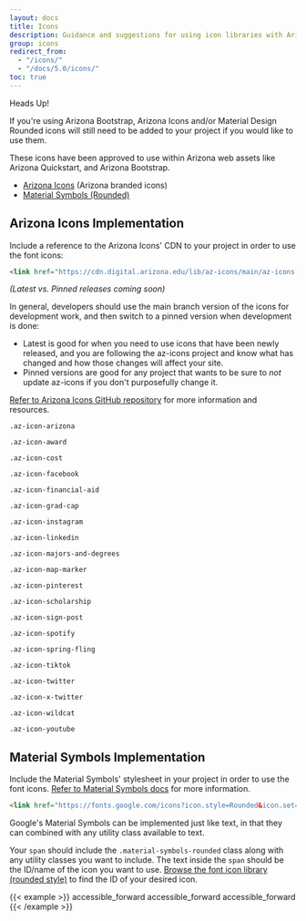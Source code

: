 ```yaml
---
layout: docs
title: Icons
description: Guidance and suggestions for using icon libraries with Arizona Bootstrap.
group: icons
redirect_from:
  - "/icons/"
  - "/docs/5.0/icons/"
toc: true
---
```


<div class="alert alert-warning" role="alert">
  <p class="h4 alert-heading">Heads Up!</p>
  If you're using Arizona Bootstrap, Arizona Icons and/or Material Design Rounded icons will still need
  to be added to your project if you would like to use them.
</div>

These icons have been approved to use within Arizona web assets like Arizona
Quickstart, and Arizona Bootstrap.

- [Arizona Icons](https://github.com/az-digital/az-icons) (Arizona branded icons)
- [Material Symbols (Rounded)](https://fonts.google.com/icons?icon.style=Rounded&icon.set=Material+Symbols&icon.size=24&icon.color=%23e3e3e3)

## Arizona Icons Implementation

Include a reference to the Arizona Icons' CDN to your project in order to use the font icons:

```html
<link href="https://cdn.digital.arizona.edu/lib/az-icons/main/az-icons-styles.css" rel="stylesheet">
```

*(Latest vs. Pinned releases coming soon)*

In general, developers should use the main branch version of the icons for development work, and then switch to a pinned version when development is done:

- Latest is good for when you need to use icons that have been newly released, and you are following the az-icons project and know what has changed and how those changes will affect your site.
- Pinned versions are good for any project that wants to be sure to _not_ update az-icons if you don't purposefully change it.

[Refer to Arizona Icons GitHub repository](https://github.com/az-digital/az-icons) for more information and resources.

<div class="row">
  <div class="col-6 col-md-3 col-sm-1 col-lg-3">
    <div class="text-center mb-4">
      <p class="fs-2 mb-2"><i class="az-icon-arizona"></i></p>
      <p class="small"><code class="text-blue">.az-icon-arizona</code></p>
    </div>
  </div>
  <div class="col-6 col-md-3 col-sm-1 col-lg-3">
    <div class="text-center mb-4">
      <p class="fs-2 mb-2"><i class="az-icon-award"></i></p>
      <p class="small"><code class="text-blue">.az-icon-award</code></p>
    </div>
  </div>
  <div class="col-6 col-md-3 col-sm-1 col-lg-3">
    <div class="text-center mb-4">
      <p class="fs-2 mb-2"><i class="az-icon-cost"></i></p>
      <p class="small"><code class="text-blue">.az-icon-cost</code></p>
    </div>
  </div>
  <div class="col-6 col-md-3 col-sm-1 col-lg-3">
    <div class="text-center mb-4">
      <p class="fs-2 mb-2"><i class="az-icon-facebook"></i></p>
      <p class="small"><code class="text-blue">.az-icon-facebook</code></p>
    </div>
  </div>
  <div class="col-6 col-md-3 col-sm-1 col-lg-3">
    <div class="text-center mb-4">
      <p class="fs-2 mb-2"><i class="az-icon-financial-aid"></i></p>
      <p class="small"><code class="text-blue">.az-icon-financial-aid</code></p>
    </div>
  </div>
  <div class="col-6 col-md-3 col-sm-1 col-lg-3">
    <div class="text-center mb-4">
      <p class="fs-2 mb-2"><i class="az-icon-grad-cap"></i></p>
      <p class="small"><code class="text-blue">.az-icon-grad-cap</code></p>
    </div>
  </div>
  <div class="col-6 col-md-3 col-sm-1 col-lg-3">
    <div class="text-center mb-4">
      <p class="fs-2 mb-2"><i class="az-icon-instagram"></i></p>
      <p class="small"><code class="text-blue">.az-icon-instagram</code></p>
    </div>
  </div>
  <div class="col-6 col-md-3 col-sm-1 col-lg-3">
    <div class="text-center mb-4">
      <p class="fs-2 mb-2"><i class="az-icon-linkedin"></i></p>
      <p class="small"><code class="text-blue">.az-icon-linkedin</code></p>
    </div>
  </div>
  <div class="col-6 col-md-3 col-sm-1 col-lg-3">
    <div class="text-center mb-4">
      <p class="fs-2 mb-2"><i class="az-icon-majors-and-degrees"></i></p>
      <p class="small"><code class="text-blue">.az-icon-majors-and-degrees</code></p>
    </div>
  </div>
  <div class="col-6 col-md-3 col-sm-1 col-lg-3">
    <div class="text-center mb-4">
      <p class="fs-2 mb-2"><i class="az-icon-map-marker"></i></p>
      <p class="small"><code class="text-blue">.az-icon-map-marker</code></p>
    </div>
  </div>
  <div class="col-6 col-md-3 col-sm-1 col-lg-3">
    <div class="text-center mb-4">
      <p class="fs-2 mb-2"><i class="az-icon-pinterest"></i></p>
      <p class="small"><code class="text-blue">.az-icon-pinterest</code></p>
    </div>
  </div>
  <div class="col-6 col-md-3 col-sm-1 col-lg-3">
    <div class="text-center mb-4">
      <p class="fs-2 mb-2"><i class="az-icon-scholarship"></i></p>
      <p class="small"><code class="text-blue">.az-icon-scholarship</code></p>
    </div>
  </div>
  <div class="col-6 col-md-3 col-sm-1 col-lg-3">
    <div class="text-center mb-4">
      <p class="fs-2 mb-2"><i class="az-icon-sign-post"></i></p>
      <p class="small"><code class="text-blue">.az-icon-sign-post</code></p>
    </div>
  </div>
  <div class="col-6 col-md-3 col-sm-1 col-lg-3">
    <div class="text-center mb-4">
      <p class="fs-2 mb-2"><i class="az-icon-spotify"></i></p>
      <p class="small"><code class="text-blue">.az-icon-spotify</code></p>
    </div>
  </div>
  <div class="col-6 col-md-3 col-sm-1 col-lg-3">
    <div class="text-center mb-4">
      <p class="fs-2 mb-2"><i class="az-icon-spring-fling"></i></p>
      <p class="small"><code class="text-blue">.az-icon-spring-fling</code></p>
    </div>
  </div>
  <div class="col-6 col-md-3 col-sm-1 col-lg-3">
    <div class="text-center mb-4">
      <p class="fs-2 mb-2"><i class="az-icon-tiktok"></i></p>
      <p class="small"><code class="text-blue">.az-icon-tiktok</code></p>
    </div>
  </div>
  <div class="col-6 col-md-3 col-sm-1 col-lg-3">
    <div class="text-center mb-4">
      <p class="fs-2 mb-2"><i class="az-icon-twitter"></i></p>
      <p class="small"><code class="text-blue">.az-icon-twitter</code></p>
    </div>
  </div>
  <div class="col-6 col-md-3 col-sm-1 col-lg-3">
    <div class="text-center mb-4">
      <p class="fs-2 mb-2"><i class="az-icon-x-twitter"></i></p>
      <p class="small"><code class="text-blue">.az-icon-x-twitter</code></p>
    </div>
  </div>
  <div class="col-6 col-md-3 col-sm-1 col-lg-3">
    <div class="text-center mb-4">
      <p class="fs-2 mb-2"><i class="az-icon-wildcat"></i></p>
      <p class="small"><code class="text-blue">.az-icon-wildcat</code></p>
    </div>
  </div>
  <div class="col-6 col-md-3 col-sm-1 col-lg-3">
    <div class="text-center mb-4">
      <p class="fs-2 mb-2"><i class="az-icon-youtube"></i></p>
      <p class="small"><code class="text-blue">.az-icon-youtube</code></p>
    </div>
  </div>
</div>

## Material Symbols Implementation

Include the Material Symbols' stylesheet in your project in order to use the font icons. [Refer to Material Symbols docs](https://fonts.google.com/icons?icon.style=Rounded&icon.set=Material+Symbols&icon.size=24&icon.color=%23e3e3e3) for more information.

```html
<link href="https://fonts.google.com/icons?icon.style=Rounded&icon.set=Material+Symbols&icon.size=24&icon.color=%23e3e3e3" rel="stylesheet">
```


Google's Material Symbols can be implemented just like text, in that they can combined with any utility class available to text.

Your `span` should include the `.material-symbols-rounded` class along with any utility classes you want to include. The text inside the `span` should be the ID/name of the icon you want to use. [Browse the font icon library (rounded style)](https://fonts.google.com/icons?icon.style=Rounded&icon.set=Material+Symbols&icon.size=24&icon.color=%23e3e3e3) to find the ID of your desired icon.

{{< example >}}
<span class="material-symbols-rounded text-sky display-4">accessible_forward</span>
<span class="material-symbols-rounded text-azurite display-3">accessible_forward</span>
<span class="material-symbols-rounded text-blue display-1">accessible_forward</span>
{{< /example >}}
